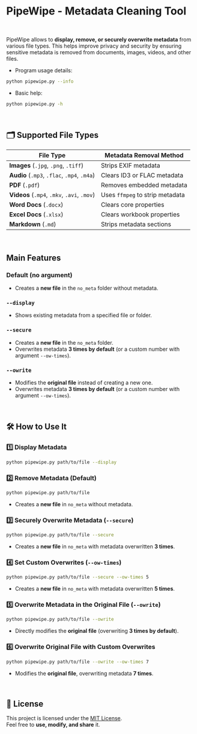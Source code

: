 # PipeWipe - Metadata Cleaning Tool

&nbsp;

PipeWipe allows to **display, remove, or securely overwrite metadata** from various file types. This helps improve privacy and security by ensuring sensitive metadata is removed from documents, images, videos, and other files.

- Program usage details:
```sh
python pipewipe.py --info
```
- Basic help:
```sh
python pipewipe.py -h
```
&nbsp;

## 🗂️ Supported File Types

| File Type                  | Metadata Removal Method              |
|----------------------------|-------------------------------------|
| **Images** (`.jpg`, `.png`, `.tiff`) | Strips EXIF metadata |
| **Audio** (`.mp3`, `.flac`, `.mp4`, `.m4a`) | Clears ID3 or FLAC metadata |
| **PDF** (`.pdf`)           | Removes embedded metadata |
| **Videos** (`.mp4`, `.mkv`, `.avi`, `.mov`) | Uses `ffmpeg` to strip metadata |
| **Word Docs** (`.docx`)    | Clears core properties |
| **Excel Docs** (`.xlsx`)   | Clears workbook properties |
| **Markdown** (`.md`)       | Strips metadata sections |

&nbsp;

## Main Features

### Default (no argument)
- Creates a **new file** in the `no_meta` folder without metadata.

### `--display`
- Shows existing metadata from a specified file or folder.

### `--secure`
- Creates a **new file** in the `no_meta` folder.
- Overwrites metadata **3 times by default** (or a custom number with argument `--ow-times`).

### `--owrite`
- Modifies the **original file** instead of creating a new one.
- Overwrites metadata **3 times by default** (or a custom number with argument `--ow-times`).

&nbsp;

## 🛠️ How to Use It

### **1️⃣ Display Metadata**
```sh
python pipewipe.py path/to/file --display
```

### **2️⃣ Remove Metadata (Default)**
```sh
python pipewipe.py path/to/file
```
- Creates a **new file** in `no_meta` without metadata.

### **3️⃣ Securely Overwrite Metadata (`--secure`)**
```sh
python pipewipe.py path/to/file --secure
```
- Creates a **new file** in `no_meta` with metadata overwritten **3 times**.

### **4️⃣ Set Custom Overwrites (`--ow-times`)**
```sh
python pipewipe.py path/to/file --secure --ow-times 5
```
- Creates a **new file** in `no_meta` with metadata overwritten **5 times**.

### **5️⃣ Overwrite Metadata in the Original File (`--owrite`)**
```sh
python pipewipe.py path/to/file --owrite
```
- Directly modifies the **original file** (overwriting **3 times by default**).

### **6️⃣ Overwrite Original File with Custom Overwrites**
```sh
python pipewipe.py path/to/file --owrite --ow-times 7
```
- Modifies the **original file**, overwriting metadata **7 times**.

&nbsp;

## 📜 License

This project is licensed under the [MIT License](https://opensource.org/licenses/MIT).  
Feel free to **use, modify, and share** it.

